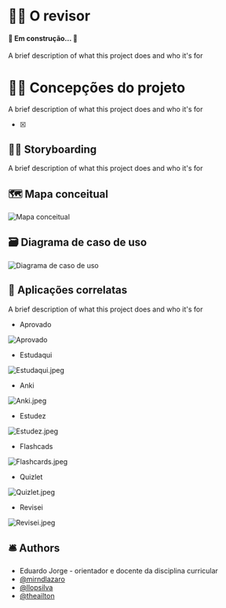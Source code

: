 # 👨‍🔬 O revisor
<h4 align="left"> 
	🚧 Em construção...  🚧
</h4>

A brief description of what this project does and who it's for

# 👨‍🔬 Concepções do projeto

A brief description of what this project does and who it's for

- [x] 

## 👨‍🎨 Storyboarding

A brief description of what this project does and who it's for

## 🗺 Mapa conceitual

![Mapa conceitual](https://github.com/mirndlazaro/o-revisor/blob/main/diagramas/MC.png "Mapa conceitual")

## 🗃 Diagrama de caso de uso

![Diagrama de caso de uso](https://github.com/mirndlazaro/o-revisor/blob/main/diagramas/DCU.png "Diagrama de caso de uso")

## 🎏 Aplicações correlatas

A brief description of what this project does and who it's for

* Aprovado

![Aprovado](https://github.com/mirndlazaro/o-revisor/blob/main/Aprovado.jpeg "Aprovado")

* Estudaqui

![Estudaqui.jpeg](https://github.com/mirndlazaro/o-revisor/blob/main/Estudaqui.jpeg "Estudaqui")

* Anki

![Anki.jpeg](https://github.com/mirndlazaro/o-revisor/blob/main/Anki.jpeg "Anki")

* Estudez 

![Estudez.jpeg](https://github.com/mirndlazaro/o-revisor/blob/main/Estudez.jpeg "Estudez")

* Flashcads 

![Flashcards.jpeg](https://github.com/mirndlazaro/o-revisor/blob/main/Flashcards.jpeg "Flashcards")

* Quizlet 

![Quizlet.jpeg](https://github.com/mirndlazaro/o-revisor/blob/main/Quizlet.jpeg "Quizlet")

* Revisei

![Revisei.jpeg](https://github.com/mirndlazaro/o-revisor/blob/main/Revisei.jpeg "Revisei")

## 🛎 Authors

- Eduardo Jorge - orientador e docente da disciplina curricular
- [@mirndlazaro](https://github.com/mirndlazaro)
- [@llopsilva](https://github.com/llopsilva)
- [@theailton](https://github.com/theailton)
